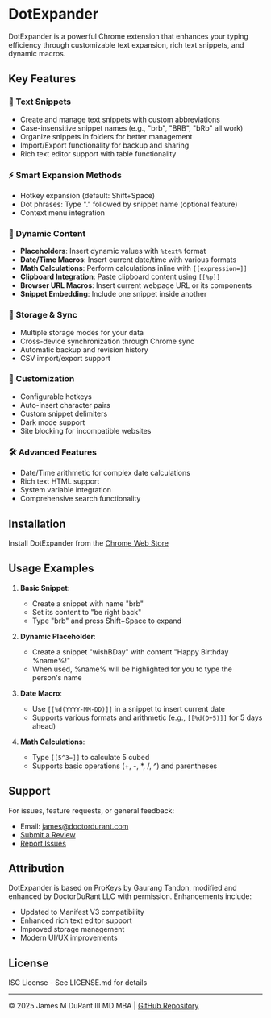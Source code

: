 # DotExpander

DotExpander is a powerful Chrome extension that enhances your typing efficiency through customizable text expansion, rich text snippets, and dynamic macros.

## Key Features

### 📝 Text Snippets
- Create and manage text snippets with custom abbreviations
- Case-insensitive snippet names (e.g., "brb", "BRB", "bRb" all work)
- Organize snippets in folders for better management
- Import/Export functionality for backup and sharing
- Rich text editor support with table functionality

### ⚡ Smart Expansion Methods
- Hotkey expansion (default: Shift+Space)
- Dot phrases: Type "." followed by snippet name (optional feature)
- Context menu integration

### 🔄 Dynamic Content
- **Placeholders**: Insert dynamic values with `%text%` format
- **Date/Time Macros**: Insert current date/time with various formats
- **Math Calculations**: Perform calculations inline with `[[expression=]]`
- **Clipboard Integration**: Paste clipboard content using `[[%p]]`
- **Browser URL Macros**: Insert current webpage URL or its components
- **Snippet Embedding**: Include one snippet inside another

### 💾 Storage & Sync
- Multiple storage modes for your data
- Cross-device synchronization through Chrome sync
- Automatic backup and revision history
- CSV import/export support

### 🎨 Customization
- Configurable hotkeys
- Auto-insert character pairs
- Custom snippet delimiters
- Dark mode support
- Site blocking for incompatible websites

### 🛠️ Advanced Features
- Date/Time arithmetic for complex date calculations
- Rich text HTML support
- System variable integration
- Comprehensive search functionality

## Installation

Install DotExpander from the [Chrome Web Store](https://chrome.google.com/webstore/detail/dotexpander/ekfnbpgmmeahnnlpjibofkobpdkifapn)

## Usage Examples

1. **Basic Snippet**:
   - Create a snippet with name "brb"
   - Set its content to "be right back"
   - Type "brb" and press Shift+Space to expand

2. **Dynamic Placeholder**:
   - Create a snippet "wishBDay" with content "Happy Birthday %name%!"
   - When used, %name% will be highlighted for you to type the person's name

3. **Date Macro**:
   - Use `[[%d(YYYY-MM-DD)]]` in a snippet to insert current date
   - Supports various formats and arithmetic (e.g., `[[%d(D+5)]]` for 5 days ahead)

4. **Math Calculations**:
   - Type `[[5^3=]]` to calculate 5 cubed
   - Supports basic operations (+, -, *, /, ^) and parentheses

## Support

For issues, feature requests, or general feedback:
- Email: james@doctordurant.com
- [Submit a Review](https://chrome.google.com/webstore/detail/dotexpander/ekfnbpgmmeahnnlpjibofkobpdkifapn/reviews)
- [Report Issues](https://chrome.google.com/webstore/detail/dotexpander/ekfnbpgmmeahnnlpjibofkobpdkifapn/support)

## Attribution

DotExpander is based on ProKeys by Gaurang Tandon, modified and enhanced by DoctorDuRant LLC with permission. Enhancements include:
- Updated to Manifest V3 compatibility
- Enhanced rich text editor support
- Improved storage management
- Modern UI/UX improvements

## License

ISC License - See LICENSE.md for details

---
© 2025 James M DuRant III MD MBA | [GitHub Repository](https://github.com/jmdurant/dotexpander)
